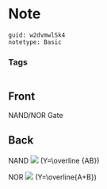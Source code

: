 # Note
```
guid: w2dvmwlSk4
notetype: Basic
```

### Tags
```
```

## Front
NAND/NOR Gate

## Back
NAND
<img src="paste-bcc61fa562365e7c11d9429a393c557d1e0fd59a.jpg">
\(Y=\overline {AB}\)

NOR
<img src="paste-00d43cdf551225baf8a2c9f9a213931856328481.jpg">
\(Y=\overline{A+B}\)
